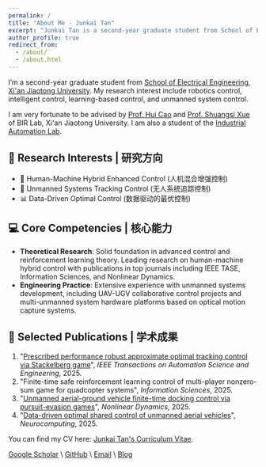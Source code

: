 ```yaml
---
permalink: /
title: "About Me - Junkai Tan"
excerpt: "Junkai Tan is a second-year graduate student from School of Electrical Engineering, Xi'an Jiaotong University. His research interest include robotics control, intelligent control, learning-based control, and unmanned system control."
author_profile: true
redirect_from: 
  - /about/
  - /about.html
---
```



<!-- ## 👨‍💼 About Me | 个人简介 -->
I’m a second-year graduate student from [School of Electrical Engineering](https://ee.xjtu.edu.cn/), [Xi'an Jiaotong University](https://www.xjtu.edu.cn/). My research interest include robotics control, intelligent control, learning-based control, and unmanned system control.
<!-- - 🌐 Personal Website: [tanjunkai2001.github.io](https://tanjunkai2001.github.io) -->

I am very fortunate to be advised by [Prof. Hui Cao](http://gr.xjtu.edu.cn/en/web/huicao) and [Prof. Shuangsi Xue](https://gr.xjtu.edu.cn/en/web/xssxjtu) of BIR Lab, Xi'an Jiaotong University. I am also a student of the [Industrial Automation Lab](https://ee.xjtu.edu.cn/szdw/bssds/gyzdhjys.htm).



## 🔬 Research Interests | 研究方向
- 🤖 Human-Machine Hybrid Enhanced Control (人机混合增强控制)
- 🚁 Unmanned Systems Tracking Control (无人系统追踪控制)
- 📊 Data-Driven Optimal Control (数据驱动的最优控制)

## 💻 Core Competencies | 核心能力
- **Theoretical Research**: Solid foundation in advanced control and reinforcement learning theory. Leading research on human-machine hybrid control with publications in top journals including IEEE TASE, Information Sciences, and Nonlinear Dynamics.
- **Engineering Practice**: Extensive experience with unmanned systems development, including UAV-UGV collaborative control projects and multi-unmanned system hardware platforms based on optical motion capture systems.

## 📝 Selected Publications | 学术成果

1. "[Prescribed performance robust approximate optimal tracking control via Stackelberg game](https://ieeexplore.ieee.org/document/10916718)", *IEEE Transactions on Automation Science and Engineering*, 2025.
2. "Finite-time safe reinforcement learning control of multi-player nonzero-sum game for quadcopter systems", *Information Sciences*, 2025.
3. "[Unmanned aerial-ground vehicle finite-time docking control via pursuit-evasion games](https://link.springer.com/10.1007/s11071-025-11021-6)", *Nonlinear Dynamics*, 2025.
4. "[Data-driven optimal shared control of unmanned aerial vehicles](https://www.sciencedirect.com/science/article/pii/S0925231225001006)", *Neurocomputing*, 2025.


You can find my CV here: [Junkai Tan's Curriculum Vitae](../assets/Curriculum_Vitae.pdf).


<!-- ## 📫 Contact | 联系方式 -->
[Google Scholar](https://scholar.google.com/citations?user=KrOQdKAAAAAJ&hl=zh-CN) \ [GitHub](https://github.com/tanjunkai2001) \ [Email](mailto:tanjk@stu.xjtu.edu.cn) \ [Blog](https://tanjunkai2001.github.io/blog)

<!-- ## 📫 Contact | 联系方式
- 📧 Email: tanjk@stu.xjtu.edu.cn -->
